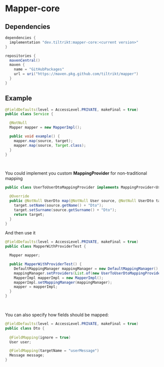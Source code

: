 # Mapper-core

## Dependencies
```groovy
dependencies {
  implementation "dev.tiltrikt:mapper-core:<current version>"
}

repositories {
  mavenCentral()
  maven {
    name = "GitHubPackages"
    url = uri("https://maven.pkg.github.com/tiltrikt/mapper")
  }
}
```

## Example
```java
@FieldDefaults(level = AccessLevel.PRIVATE, makeFinal = true)
public class Service {

  @NotNull
  Mapper mapper = new MapperImpl();

  public void example() {
    mapper.map(source, target);
    mapper.map(source, Target.class);
  }
}
```
<br>

You could implement you custom **MappingProvider** for non-traditional mapping
```java
public class UserToUserDtoMappingProvider implements MappingProvider<User, UserDto> {

  @Override
  public @NotNull UserDto map(@NotNull User source, @NotNull UserDto target) {
    target.setName(source.getName() + "Dto");
    target.setSurname(source.getSurname() + "Dto");
    return target;
  }
}
```

And then use it
```java
@FieldDefaults(level = AccessLevel.PRIVATE, makeFinal = true)
public class MapperWithProviderTest {

  Mapper mapper;

  public MapperWithProviderTest() {
    DefaultMappingManager mappingManager = new DefaultMappingManager();
    mappingManager.setProviders(List.of(new UserToUserDtoMappingProvider()));
    MapperImpl mapperImpl = new MapperImpl();
    mapperImpl.setMappingManager(mappingManager);
    mapper = mapperImpl;
  }
}
```
<br>

You can also specify how fields should be mapped:
```java
@FieldDefaults(level = AccessLevel.PRIVATE, makeFinal = true)
public class Dto {
  
  @FieldMapping(ignore = true)
  User user;

  @FieldMapping(targetName = "userMessage")
  Message message;
}
```